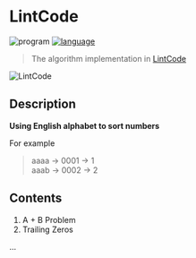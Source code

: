 # LintCode

![program](https://img.shields.io/badge/program-java-ff69b4.svg)
[![language](https://img.shields.io/badge/language-中文-red.svg)](./README-zh.md)

> The algorithm implementation in [LintCode](https://www.lintcode.com/)

![LintCode](http://p68i1i2cw.bkt.clouddn.com/LintCode.gif)

## Description

**Using English alphabet to sort numbers**

For example <br>
> aaaa -> 0001 -> 1 <br>
> aaab -> 0002 -> 2 <br>

## Contents

1. A + B Problem
2. Trailing Zeros

...
